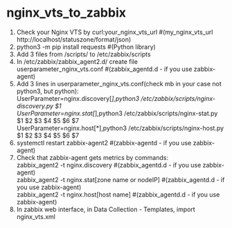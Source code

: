 # nginx_vts_to_zabbix
1. Check your Nginx VTS by curl:your_nginx_vts_url #(my_nginx_vts_url http://localhost/statuszone/format/json) <Br>
2. python3 -m pip install requests #(Python library) <Br>
3. Add 3 files from /scripts/ to /etc/zabbix/scripts <Br>
4. In /etc/zabbix/zabbix_agent2.d/ create file userparameter_nginx_vts.conf #(zabbix_agentd.d - if you use zabbix-agent) <Br>
5. Add 3 lines in userparameter_nginx_vts.conf(check mb in your case not python3, but python): <Br>
UserParameter=nginx.discovery[*],python3 /etc/zabbix/scripts/nginx-discovery.py $1 <Br>
UserParameter=nginx.stat[*],python3 /etc/zabbix/scripts/nginx-stat.py $1 $2 $3 $4 $5 $6 $7 <Br>
UserParameter=nginx.host[*],python3 /etc/zabbix/scripts/nginx-host.py $1 $2 $3 $4 $5 $6 $7 <Br>
6. systemctl restart zabbix-agent2 #(zabbix-agentd - if you use zabbix-agent) <Br>
7. Check that zabbix-agent gets metrics by commands: <Br>
zabbix_agent2 -t nginx.discovery #(zabbix_agentd.d - if you use zabbix-agent) <Br>
zabbix_agent2 -t nginx.stat[zone name or nodeIP]  #(zabbix_agentd.d - if you use zabbix-agent) <Br>
zabbix_agent2 -t nginx.host[host name]  #(zabbix_agentd.d - if you use zabbix-agent) <Br>
8. In zabbix web interface, in Data Collection - Templates, import nginx_vts.xml <Br> 

